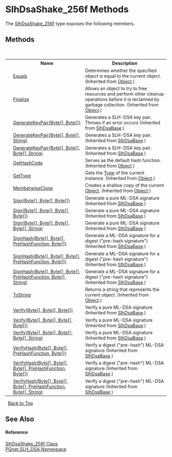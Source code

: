 # SlhDsaShake_256f Methods
 

The <a href="94052c05-a609-1ea9-46e6-c4f3d31ec557">SlhDsaShake_256f</a> type exposes the following members.


## Methods
&nbsp;<table><tr><th></th><th>Name</th><th>Description</th></tr><tr><td>![Public method](media/pubmethod.gif "Public method")</td><td><a href="https://docs.microsoft.com/dotnet/api/system.object.equals#system-object-equals(system-object)" target="_blank" rel="noopener noreferrer">Equals</a></td><td>
Determines whether the specified object is equal to the current object.
 (Inherited from <a href="https://docs.microsoft.com/dotnet/api/system.object" target="_blank" rel="noopener noreferrer">Object</a>.)</td></tr><tr><td>![Protected method](media/protmethod.gif "Protected method")</td><td><a href="https://docs.microsoft.com/dotnet/api/system.object.finalize#system-object-finalize" target="_blank" rel="noopener noreferrer">Finalize</a></td><td>
Allows an object to try to free resources and perform other cleanup operations before it is reclaimed by garbage collection.
 (Inherited from <a href="https://docs.microsoft.com/dotnet/api/system.object" target="_blank" rel="noopener noreferrer">Object</a>.)</td></tr><tr><td>![Public method](media/pubmethod.gif "Public method")</td><td><a href="892fd2b0-1e44-61a4-4ff8-fc89a8134a01">GenerateKeyPair(Byte[], Byte[])</a></td><td>
Generates a SLH-DSA key pair. Throws if an error occurs
 (Inherited from <a href="1d1a32a0-f23c-63fc-1ca5-63206215e8be">SlhDsaBase</a>.)</td></tr><tr><td>![Public method](media/pubmethod.gif "Public method")</td><td><a href="739d3690-206f-04bb-5270-fbbe4d171ddc">GenerateKeyPair(Byte[], Byte[], String)</a></td><td>
Generates a SLH-DSA key pair.
 (Inherited from <a href="1d1a32a0-f23c-63fc-1ca5-63206215e8be">SlhDsaBase</a>.)</td></tr><tr><td>![Public method](media/pubmethod.gif "Public method")</td><td><a href="532c494f-b42e-3c68-bee6-4222c4ddb6fc">GenerateKeyPair(Byte[], Byte[], Byte[], String)</a></td><td>
Generates a SLH-DSA key pair.
 (Inherited from <a href="1d1a32a0-f23c-63fc-1ca5-63206215e8be">SlhDsaBase</a>.)</td></tr><tr><td>![Public method](media/pubmethod.gif "Public method")</td><td><a href="https://docs.microsoft.com/dotnet/api/system.object.gethashcode#system-object-gethashcode" target="_blank" rel="noopener noreferrer">GetHashCode</a></td><td>
Serves as the default hash function.
 (Inherited from <a href="https://docs.microsoft.com/dotnet/api/system.object" target="_blank" rel="noopener noreferrer">Object</a>.)</td></tr><tr><td>![Public method](media/pubmethod.gif "Public method")</td><td><a href="https://docs.microsoft.com/dotnet/api/system.object.gettype#system-object-gettype" target="_blank" rel="noopener noreferrer">GetType</a></td><td>
Gets the <a href="https://docs.microsoft.com/dotnet/api/system.type" target="_blank" rel="noopener noreferrer">Type</a> of the current instance.
 (Inherited from <a href="https://docs.microsoft.com/dotnet/api/system.object" target="_blank" rel="noopener noreferrer">Object</a>.)</td></tr><tr><td>![Protected method](media/protmethod.gif "Protected method")</td><td><a href="https://docs.microsoft.com/dotnet/api/system.object.memberwiseclone#system-object-memberwiseclone" target="_blank" rel="noopener noreferrer">MemberwiseClone</a></td><td>
Creates a shallow copy of the current <a href="https://docs.microsoft.com/dotnet/api/system.object" target="_blank" rel="noopener noreferrer">Object</a>.
 (Inherited from <a href="https://docs.microsoft.com/dotnet/api/system.object" target="_blank" rel="noopener noreferrer">Object</a>.)</td></tr><tr><td>![Public method](media/pubmethod.gif "Public method")</td><td><a href="1719fbea-b0f5-c255-c599-b1e617f005a1">Sign(Byte[], Byte[], Byte[])</a></td><td>
Generate a pure ML-DSA signature
 (Inherited from <a href="1d1a32a0-f23c-63fc-1ca5-63206215e8be">SlhDsaBase</a>.)</td></tr><tr><td>![Public method](media/pubmethod.gif "Public method")</td><td><a href="5162c148-378f-41e4-bc24-192f4dad8977">Sign(Byte[], Byte[], Byte[], Byte[])</a></td><td>
Generate a pure ML-DSA signature
 (Inherited from <a href="1d1a32a0-f23c-63fc-1ca5-63206215e8be">SlhDsaBase</a>.)</td></tr><tr><td>![Public method](media/pubmethod.gif "Public method")</td><td><a href="f14969b5-1216-c28f-8c8a-d3e97983c224">Sign(Byte[], Byte[], Byte[], Byte[], String)</a></td><td>
Generate a pure ML-DSA signature
 (Inherited from <a href="1d1a32a0-f23c-63fc-1ca5-63206215e8be">SlhDsaBase</a>.)</td></tr><tr><td>![Public method](media/pubmethod.gif "Public method")</td><td><a href="83de79b5-94c5-feb6-2641-33e2f1ff43eb">SignHash(Byte[], Byte[], PreHashFunction, Byte[])</a></td><td>
Generate a ML-DSA signature for a digest ("pre-hash signature")
 (Inherited from <a href="1d1a32a0-f23c-63fc-1ca5-63206215e8be">SlhDsaBase</a>.)</td></tr><tr><td>![Public method](media/pubmethod.gif "Public method")</td><td><a href="75ac4b8a-aefe-103e-fffa-8165b20a58e6">SignHash(Byte[], Byte[], Byte[], PreHashFunction, Byte[])</a></td><td>
Generate a ML-DSA signature for a digest ("pre-hash signature")
 (Inherited from <a href="1d1a32a0-f23c-63fc-1ca5-63206215e8be">SlhDsaBase</a>.)</td></tr><tr><td>![Public method](media/pubmethod.gif "Public method")</td><td><a href="d70f3b12-e955-8f0e-ec03-c8c0e858fc02">SignHash(Byte[], Byte[], Byte[], PreHashFunction, Byte[], String)</a></td><td>
Generate a ML-DSA signature for a digest ("pre-hash signature")
 (Inherited from <a href="1d1a32a0-f23c-63fc-1ca5-63206215e8be">SlhDsaBase</a>.)</td></tr><tr><td>![Public method](media/pubmethod.gif "Public method")</td><td><a href="https://docs.microsoft.com/dotnet/api/system.object.tostring#system-object-tostring" target="_blank" rel="noopener noreferrer">ToString</a></td><td>
Returns a string that represents the current object.
 (Inherited from <a href="https://docs.microsoft.com/dotnet/api/system.object" target="_blank" rel="noopener noreferrer">Object</a>.)</td></tr><tr><td>![Public method](media/pubmethod.gif "Public method")</td><td><a href="4740b7c9-b67f-6a9b-9f0c-5af2f98854c5">Verify(Byte[], Byte[], Byte[])</a></td><td>
Verify a pure ML-DSA signature
 (Inherited from <a href="1d1a32a0-f23c-63fc-1ca5-63206215e8be">SlhDsaBase</a>.)</td></tr><tr><td>![Public method](media/pubmethod.gif "Public method")</td><td><a href="639edea0-4b0f-5075-66c6-36504a548345">Verify(Byte[], Byte[], Byte[], Byte[])</a></td><td>
Verify a pure ML-DSA signature
 (Inherited from <a href="1d1a32a0-f23c-63fc-1ca5-63206215e8be">SlhDsaBase</a>.)</td></tr><tr><td>![Public method](media/pubmethod.gif "Public method")</td><td><a href="35641db8-e635-ec7e-c537-cd5517307aed">Verify(Byte[], Byte[], Byte[], Byte[], String)</a></td><td>
Verify a pure ML-DSA signature
 (Inherited from <a href="1d1a32a0-f23c-63fc-1ca5-63206215e8be">SlhDsaBase</a>.)</td></tr><tr><td>![Public method](media/pubmethod.gif "Public method")</td><td><a href="8d8c110f-0464-5908-9ecd-c64116e03775">VerifyHash(Byte[], Byte[], PreHashFunction, Byte[])</a></td><td>
Verify a digest ("pre-hash") ML-DSA signature
 (Inherited from <a href="1d1a32a0-f23c-63fc-1ca5-63206215e8be">SlhDsaBase</a>.)</td></tr><tr><td>![Public method](media/pubmethod.gif "Public method")</td><td><a href="7bd15958-2e64-ecd2-84a3-37027aad402b">VerifyHash(Byte[], Byte[], Byte[], PreHashFunction, Byte[])</a></td><td>
Verify a digest ("pre-hash") ML-DSA signature
 (Inherited from <a href="1d1a32a0-f23c-63fc-1ca5-63206215e8be">SlhDsaBase</a>.)</td></tr><tr><td>![Public method](media/pubmethod.gif "Public method")</td><td><a href="38616678-22f6-a96f-c72c-1cd032926da7">VerifyHash(Byte[], Byte[], Byte[], PreHashFunction, Byte[], String)</a></td><td>
Verify a digest ("pre-hash") ML-DSA signature
 (Inherited from <a href="1d1a32a0-f23c-63fc-1ca5-63206215e8be">SlhDsaBase</a>.)</td></tr></table>&nbsp;
<a href="#slhdsashake_256f-methods">Back to Top</a>

## See Also


#### Reference
<a href="94052c05-a609-1ea9-46e6-c4f3d31ec557">SlhDsaShake_256f Class</a><br /><a href="5a51e981-67fd-0177-2098-034d6071509d">PQnet.SLH_DSA Namespace</a><br />